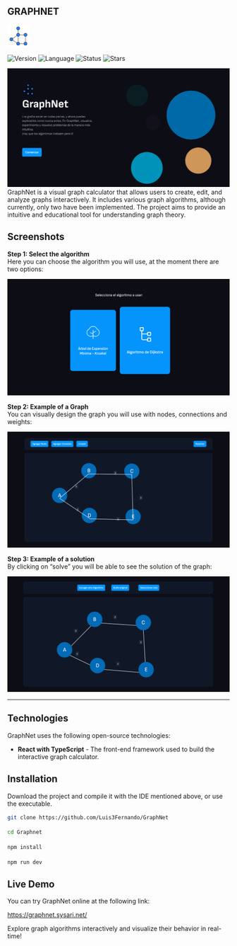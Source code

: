 ## GRAPHNET

<img src="src/assets/icon/logo.png" alt="LOGO" width="50"/>

![Version](https://img.shields.io/badge/version-1.0.0-blue) ![Language](https://img.shields.io/badge/language-Typescript-blue) ![Status](https://img.shields.io/badge/status-first%20version-blue)
![Stars](https://img.shields.io/github/stars/Luis3Fernando/GraphNet?style=social)

<img src="src/assets/screenshots/presentation.png" width="600"/>
GraphNet is a visual graph calculator that allows users to create, edit, and analyze graphs interactively. It includes various graph algorithms, although currently, only two have been implemented. The project aims to provide an intuitive and educational tool for understanding graph theory.

## Screenshots

**Step 1: Select the algorithm**  
Here you can choose the algorithm you will use, at the moment there are two options:

<img src="src/assets/screenshots/options.png" width="600"/>

**Step 2: Example of a Graph**  
You can visually design the graph you will use with nodes, connections and weights:

<img src="src/assets/screenshots/graph.png" width="600"/>

**Step 3: Example of a solution**  
By clicking on “solve” you will be able to see the solution of the graph:

<img src="src/assets/screenshots/solution.png" width="600"/>

---

## Technologies

GraphNet uses the following open-source technologies:

- **React with TypeScript** - The front-end framework used to build the interactive graph calculator.

## Installation

Download the project and compile it with the IDE mentioned above, or use the executable.


```sh
git clone https://github.com/Luis3Fernando/GraphNet

cd Graphnet

npm install

npm run dev

```

## Live Demo
You can try GraphNet online at the following link:

https://graphnet.sysari.net/

Explore graph algorithms interactively and visualize their behavior in real-time!


